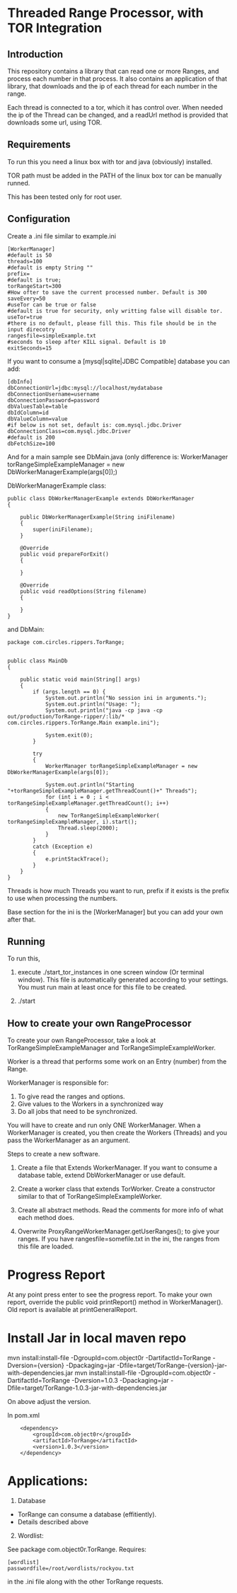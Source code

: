 Threaded Range Processor, with TOR Integration
==============================================

Introduction
-------------

This repository contains a library that can read one or more Ranges, and process each number in that process. It also contains an application of that library, that downloads and the ip of each thread for each number in the range.

Each thread is connected to a tor, which it has control over. When needed the ip of the Thread can be changed, and a readUrl method is provided that downloads some url, using TOR.

Requirements
-----------

To run this you need a linux box with tor and java (obviously) installed.

TOR path must be added in the PATH of the linux box tor can be manually runned.

This has been tested only for root user.

Configuration
-------------

Create a .ini file similar to example.ini

    [WorkerManager]
    #default is 50
    threads=100
    #default is empty String ""
    prefix=
    #default is true;
    torRangeStart=300
    #How ofter to save the current processed number. Default is 300
    saveEvery=50
    #useTor can be true or false
    #default is true for security, only writting false will disable tor.
    useTor=true
    #there is no default, please fill this. This file should be in the input direcotry
    rangesfile=simpleExample.txt
    #seconds to sleep after KILL signal. Default is 10
    exitSeconds=15
    


If you want to consume a [mysql|sqlite|JDBC Compatible] database you can add:

    [dbInfo]
    dbConnectionUrl=jdbc:mysql://localhost/mydatabase
    dbConnectionUsername=username
    dbConnectionPassword=password
    dbValuesTable=table
    dbIdColumn=id
    dbValueColumn=value
    #if below is not set, default is: com.mysql.jdbc.Driver
    dbConnectionClass=com.mysql.jdbc.Driver
    #default is 200
    dbFetchSize=100
    
And for a main sample see DbMain.java (only difference is: WorkerManager torRangeSimpleExampleManager = new DbWorkerManagerExample(args[0]);)

DbWorkerManagerExample class:

    public class DbWorkerManagerExample extends DbWorkerManager
    {
    
        public DbWorkerManagerExample(String iniFilename)
        {
            super(iniFilename);
        }
    
        @Override
        public void prepareForExit()
        {
    
        }
    
        @Override
        public void readOptions(String filename)
        {
        
        }
    }

and DbMain:

    package com.circles.rippers.TorRange;
    
    
    public class MainDb
    {
    
        public static void main(String[] args)
        {
            if (args.length == 0) {
                System.out.println("No session ini in arguments.");
                System.out.println("Usage: ");
                System.out.println("java -cp java -cp out/production/TorRange-ripper/:lib/* com.circles.rippers.TorRange.Main example.ini");
    
                System.exit(0);
            }
    
            try
            {
                WorkerManager torRangeSimpleExampleManager = new DbWorkerManagerExample(args[0]);
    
                System.out.println("Starting "+torRangeSimpleExampleManager.getThreadCount()+" Threads");
                for (int i = 0 ; i < torRangeSimpleExampleManager.getThreadCount(); i++)
                {
                    new TorRangeSimpleExampleWorker( torRangeSimpleExampleManager, i).start();
                    Thread.sleep(2000);
                }
            }
            catch (Exception e)
            {
                e.printStackTrace();
            }
        }
    }

Threads is how much Threads you want to run, prefix if it exists is the prefix to use when processing the numbers.

Base section for the ini is the [WorkerManager] but you can add your own after that.

Running
-------

To run this, 

1) execute ./start_tor_instances in one screen window (Or terminal window). This file is automatically generated according to your settings. You must run main at least once for this file to be created. 

2) ./start

How to create your own RangeProcessor
--------------------------------------

To create your own RangeProcessor, take a look at TorRangeSimpleExampleManager and TorRangeSimpleExampleWorker.

Worker is a thread that performs some work on an Entry (number) from the Range.

WorkerManager is responsible for: 

1) To give read the ranges and options.
2) Give values to the Workers in a synchronized way
3) Do all jobs that need to be synchronized.

You will have to create and run only ONE WorkerManager. When a WorkerManager is created, you then create the Workers (Threads) and you pass the WorkerManager as an argument.

Steps to create a new software.

1) Create a file that Extends WorkerManager. If you want to consume a database table, extend DbWorkerManager or use default.

2) Create a worker class that extends TorWorker. Create a constructor similar to that of TorRangeSimpleExampleWorker. 

3) Create all abstract methods. Read the comments for more info of what each method does.

4) Overwrite ProxyRangeWorkerManager.getUserRanges(); to give your ranges. If you have rangesfile=somefile.txt in the ini, the ranges from this file are loaded.

Progress Report
===============

At any point press enter to see the progress report. To make your own report, override the public void printReport() method in WorkerManager(). Old report is available at printGeneralReport.

Install Jar in local maven repo
===============================

mvn install:install-file  -DgroupId=com.object0r -DartifactId=TorRange -Dversion={version} -Dpackaging=jar -Dfile=target/TorRange-{version}-jar-with-dependencies.jar
mvn install:install-file  -DgroupId=com.object0r -DartifactId=TorRange -Dversion=1.0.3 -Dpackaging=jar -Dfile=target/TorRange-1.0.3-jar-with-dependencies.jar

On above adjust the version.

In pom.xml

        <dependency>
            <groupId>com.object0r</groupId>
            <artifactId>TorRange</artifactId>
            <version>1.0.3</version>
        </dependency>
        
        
Applications:
=============

1) Database

- TorRange can consume a database (effitiently). 
- Details described above

2) Wordlist:

See package com.object0r.TorRange. 
Requires:
    
    [wordlist]
    passwordfile=/root/wordlists/rockyou.txt

in the .ini file along with the other TorRange requests.
